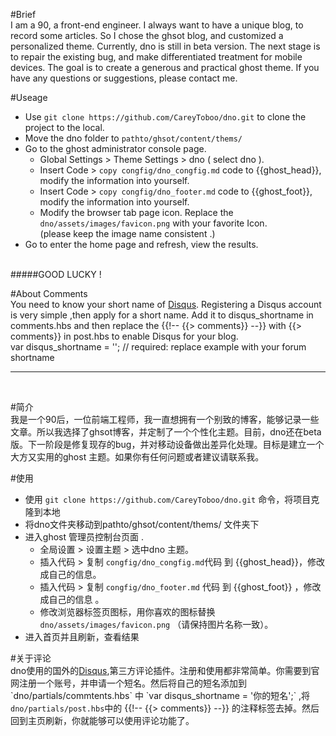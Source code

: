 #Brief
</br>
I am a 90, a front-end engineer. I always want to have a unique blog, to record some articles. So I chose the ghsot blog, and customized a personalized theme. Currently, dno is still in beta version. The next stage is to repair the existing bug, and make differentiated treatment for mobile devices. The goal is to create a generous and practical ghost theme. If you have any questions or suggestions, please contact me.

#Useage
</br>
* Use `git clone https://github.com/CareyToboo/dno.git`  to clone the project to the local.</br>
* Move the dno folder to `pathto/ghsot/content/thems/`</br>
* Go to the ghost administrator console page.</br>
  * Global Settings > Theme Settings >  dno ( select dno ).</br>
  * Insert Code > `copy congfig/dno_congfig.md` code to {{ghost_head}}, modify the information into yourself.</br>
  * Insert Code > `copy congfig/dno_footer.md` code to {{ghost_foot}}, modify the information into yourself.</br>
  * Modify the browser tab page icon. Replace the `dno/assets/images/favicon.png` with your favorite Icon.</br> (please keep the image name consistent .)
* Go to enter the home page and refresh, view the results.</br>
</br>
#####GOOD LUCKY !

#About Comments
</br>
You need to know your short name of [Disqus](https://disqus.com/,'Disqus'). Registering a Disqus account is very simple ,then apply for a short name.   Add it to disqus_shortname in comments.hbs and then replace the {{!-- {{> comments}} --}} with {{> comments}} in post.hbs to enable Disqus for your blog.
</br>
var disqus_shortname = ''; // required: replace example with your forum shortname
</br>
<hr>
</br>

#简介 
</br>
我是一个90后，一位前端工程师，我一直想拥有一个别致的博客，能够记录一些文章。所以我选择了ghsot博客，并定制了一个个性化主题。目前，dno还在beta版。下一阶段是修复现存的bug，并对移动设备做出差异化处理。目标是建立一个大方又实用的ghost 主题。如果你有任何问题或者建议请联系我。

#使用
</br>
* 使用 `git clone https://github.com/CareyToboo/dno.git` 命令，将项目克隆到本地
* 将dno文件夹移动到pathto/ghsot/content/thems/ 文件夹下
* 进入ghost 管理员控制台页面 . 
  * 全局设置 > 设置主题 > 选中dno 主题。
  * 插入代码 > 复制 `congfig/dno_congfig.md`代码 到 {{ghost_head}}，修改成自己的信息。
  * 插入代码 > 复制 `congfig/dno_footer.md` 代码 到 {{ghost_foot}} ，修改成自己的信息 。
  * 修改浏览器标签页图标，用你喜欢的图标替换 `dno/assets/images/favicon.png` （请保持图片名称一致）。
* 进入首页并且刷新，查看结果</br>

#关于评论
</br>
dno使用的国外的[Disqus](https://disqus.com/,'Disqus'),第三方评论插件。注册和使用都非常简单。你需要到官网注册一个账号，并申请一个短名。然后将自己的短名添加到`dno/partials/commtents.hbs` 中 `var disqus_shortname = '你的短名';` ,将`dno/partials/post.hbs`中的 {{!-- {{> comments}} --}} 的注释标签去掉。然后回到主页刷新，你就能够可以使用评论功能了。



